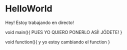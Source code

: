 # HelloWorld

Hey! Estoy trabajando en directo! 

void main(){
PUES YO QUIERO PONERLO ASÍ! JÓDETE!
}


void function(){
y yo estoy cambiando el function
}

